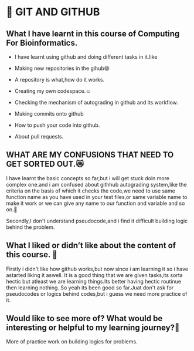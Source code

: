 # :wave: GIT AND GITHUB
## What I have learnt in this course of Computing For Bioinformatics. 
* I have learnt using github and doing different tasks in it.like

* Making new repositories in the gihub😄

* A repository is what,how do it works.

* Creating my own codespace.☺️

* Checking the mechanism of autograding in github and its workflow.

* Making commits onto github

* How to push your code into github.

* About pull requests.

## WHAT ARE MY CONFUSIONS THAT NEED TO GET SORTED OUT.😿
I have learnt the basic concepts so far,but i will get stuck doin more complex one.and i am confused about githhub autograding system,like the criteria on the basis of which it checks the code,we need to use same function name as you have used in your test files,or same variable name to make it work or we can give any name to our function and variable and so on.😬

Secondly,I don't understand pseudocode,and i find it difficult building logic behind the problem.

## What I liked or didn’t like about the content of this course. 👋
Firstly i didn't like how github works,but now since i am learning it so i have astarted liking it aswell.
It is a good thing that we are given tasks,its sorta hectic but atleast we are learning things.Its better having hectic routinue then learning nothing.
So yeah its been good so far.Juat don't ask for pseudocodes or logics behind codes,but i guess we need more practice of it.

## Would like to see more of? What would be interesting or helpful to my learning journey?🖤

More of practice work on building logics for problems.
